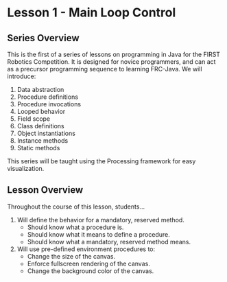 # Lesson 1 - Main Loop Control

## Series Overview
This is the first of a series of lessons on programming in Java for the FIRST Robotics Competition.  It is designed for novice programmers, and can act as a precursor programming sequence to learning FRC-Java.  We will introduce:

1. Data abstraction
2. Procedure definitions
3. Procedure invocations
4. Looped behavior
5. Field scope
6. Class definitions
7. Object instantiations
8. Instance methods
9. Static methods

This series will be taught using the Processing framework for easy visualization.

## Lesson Overview

Throughout the course of this lesson, students...

1. Will define the behavior for a mandatory, reserved method.
   - Should know what a procedure is.
   - Should know what it means to define a procedure.
   - Should know what a mandatory, reserved method means.
2. Will use pre-defined environment procedures to:
   - Change the size of the canvas.
   - Enforce fullscreen rendering of the canvas.
   - Change the background color of the canvas.
